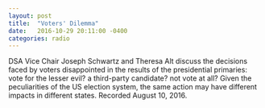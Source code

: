 ```yaml
---
layout: post
title:  "Voters' Dilemma"
date:   2016-10-29 20:11:00 -0400
categories: radio
---
```


DSA Vice Chair Joseph Schwartz and Theresa Alt discuss the decisions faced by voters disappointed in the results of the presidential primaries: vote for the lesser evil? a third-party candidate? not vote at all? Given the peculiarities of the US election system, the same action may have different impacts in different states. Recorded August 10, 2016. 
